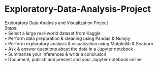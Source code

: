 # Exploratory-Data-Analysis-Project
Exploratory Data Analysis and Visualization Project <br />
Steps: <br />
• Select a large real-world dataset from Kaggle <br />
• Perform data preparation & cleaning using Pandas & Numpy <br />
• Perform exploratory analysis & visualization using Matplotlib & 
Seaborn <br />
• Ask & answer questions about the data in a Jupyter notebook <br />
• Summarize your inferences & write a conclusion <br />
• Document, publish and present and your Jupyter notebook online <br />
